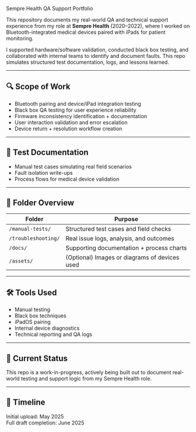  Sempre Health QA Support Portfolio

This repository documents my real-world QA and technical support experience from my role at **Sempre Health** (2020–2022), where I worked on Bluetooth-integrated medical devices paired with iPads for patient monitoring.

I supported hardware/software validation, conducted black box testing, and collaborated with internal teams to identify and document faults. This repo simulates structured test documentation, logs, and lessons learned.

---

## 🔍 Scope of Work

- Bluetooth pairing and device/iPad integration testing  
- Black box QA testing for user experience reliability  
- Firmware inconsistency identification + documentation  
- User interaction validation and error escalation  
- Device return + resolution workflow creation  

---

## 🧪 Test Documentation

- Manual test cases simulating real field scenarios  
- Fault isolation write-ups  
- Process flows for medical device validation

---

## 📂 Folder Overview

| Folder | Purpose |
|--------|---------|
| `/manual-tests/` | Structured test cases and field checks |
| `/troubleshooting/` | Real issue logs, analysis, and outcomes |
| `/docs/` | Supporting documentation + process charts |
| `/assets/` | (Optional) Images or diagrams of devices used |

---

## 🛠️ Tools Used

- Manual testing  
- Black box techniques  
- iPadOS pairing  
- Internal device diagnostics  
- Technical reporting and QA logs

---

## 🚀 Current Status

This repo is a work-in-progress, actively being built out to document real-world testing and support logic from my Sempre Health role.

---

## 📅 Timeline

Initial upload: May 2025  
Full draft completion: June 2025

